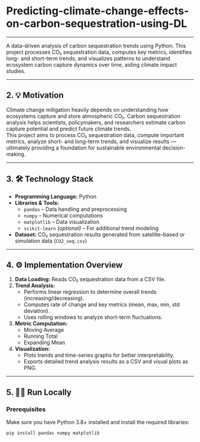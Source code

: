 # Predicting-climate-change-effects-on-carbon-sequestration-using-DL
---
A data-driven analysis of carbon sequestration trends using Python. This project processes CO₂ sequestration data, computes key metrics, identifies long- and short-term trends, and visualizes patterns to understand ecosystem carbon capture dynamics over time, aiding climate impact studies.

---

## 2. 💡 Motivation  
Climate change mitigation heavily depends on understanding how ecosystems capture and store atmospheric CO₂. Carbon sequestration analysis helps scientists, policymakers, and researchers estimate carbon capture potential and predict future climate trends.  
This project aims to process CO₂ sequestration data, compute important metrics, analyze short- and long-term trends, and visualize results — ultimately providing a foundation for sustainable environmental decision-making.

---

## 3. 🛠️ Technology Stack  
- **Programming Language:** Python  
- **Libraries & Tools:**  
  - `pandas` – Data handling and preprocessing  
  - `numpy` – Numerical computations  
  - `matplotlib` – Data visualization  
  - `scikit-learn` *(optional)* – For additional trend modeling  
- **Dataset:** CO₂ sequestration results generated from satellite-based or simulation data (`CO2_seq.csv`)

---

## 4. ⚙️ Implementation Overview  
1. **Data Loading:** Reads CO₂ sequestration data from a CSV file.  
2. **Trend Analysis:**  
   - Performs linear regression to determine overall trends (increasing/decreasing).  
   - Computes rate of change and key metrics (mean, max, min, std deviation).  
   - Uses rolling windows to analyze short-term fluctuations.  
3. **Metric Computation:**  
   - Moving Average  
   - Running Total  
   - Expanding Mean  
4. **Visualization:**  
   - Plots trends and time-series graphs for better interpretability.  
   - Exports detailed trend analysis results as a CSV and visual plots as PNG.  

---

## 5. 🧑‍💻 Run Locally  

### Prerequisites  
Make sure you have Python 3.8+ installed and install the required libraries:  
```bash
pip install pandas numpy matplotlib
